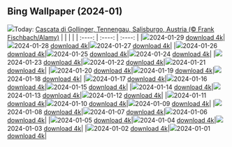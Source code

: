 ## Bing Wallpaper (2024-01)
![](https://global.bing.com/th?id=OHR.GollingerFalls_IT-IT3317217540_UHD.jpg&w=1000)Today: [Cascata di Gollinger, Tennengau, Salisburgo, Austria (© Frank Fischbach/Alamy)](https://global.bing.com/th?id=OHR.GollingerFalls_IT-IT3317217540_UHD.jpg)
|      |      |      |
| :----: | :----: | :----: |
|![](https://global.bing.com/th?id=OHR.GollingerFalls_IT-IT3317217540_UHD.jpg&pid=hp&w=384&h=216&rs=1&c=4)2024-01-29 [download 4k](https://global.bing.com/th?id=OHR.GollingerFalls_IT-IT3317217540_UHD.jpg)|![](https://global.bing.com/th?id=OHR.ChannelOutback_IT-IT0059174441_UHD.jpg&pid=hp&w=384&h=216&rs=1&c=4)2024-01-28 [download 4k](https://global.bing.com/th?id=OHR.ChannelOutback_IT-IT0059174441_UHD.jpg)|![](https://global.bing.com/th?id=OHR.VeniceMask_IT-IT8837676102_UHD.jpg&pid=hp&w=384&h=216&rs=1&c=4)2024-01-27 [download 4k](https://global.bing.com/th?id=OHR.VeniceMask_IT-IT8837676102_UHD.jpg)|
|![](https://global.bing.com/th?id=OHR.HawkOwl_IT-IT8168664237_UHD.jpg&pid=hp&w=384&h=216&rs=1&c=4)2024-01-26 [download 4k](https://global.bing.com/th?id=OHR.HawkOwl_IT-IT8168664237_UHD.jpg)|![](https://global.bing.com/th?id=OHR.DwynwensDay_IT-IT3386589226_UHD.jpg&pid=hp&w=384&h=216&rs=1&c=4)2024-01-25 [download 4k](https://global.bing.com/th?id=OHR.DwynwensDay_IT-IT3386589226_UHD.jpg)|![](https://global.bing.com/th?id=OHR.AbruzzoGranSasso_IT-IT5897224471_UHD.jpg&pid=hp&w=384&h=216&rs=1&c=4)2024-01-24 [download 4k](https://global.bing.com/th?id=OHR.AbruzzoGranSasso_IT-IT5897224471_UHD.jpg)|
|![](https://global.bing.com/th?id=OHR.MaldivesAtolls_IT-IT6509796728_UHD.jpg&pid=hp&w=384&h=216&rs=1&c=4)2024-01-23 [download 4k](https://global.bing.com/th?id=OHR.MaldivesAtolls_IT-IT6509796728_UHD.jpg)|![](https://global.bing.com/th?id=OHR.SantaCruzSunrise_IT-IT2418215934_UHD.jpg&pid=hp&w=384&h=216&rs=1&c=4)2024-01-22 [download 4k](https://global.bing.com/th?id=OHR.SantaCruzSunrise_IT-IT2418215934_UHD.jpg)|![](https://global.bing.com/th?id=OHR.SquirrelNetherlands_IT-IT1961289620_UHD.jpg&pid=hp&w=384&h=216&rs=1&c=4)2024-01-21 [download 4k](https://global.bing.com/th?id=OHR.SquirrelNetherlands_IT-IT1961289620_UHD.jpg)|
|![](https://global.bing.com/th?id=OHR.MacaroniPenguins_IT-IT1123912901_UHD.jpg&pid=hp&w=384&h=216&rs=1&c=4)2024-01-20 [download 4k](https://global.bing.com/th?id=OHR.MacaroniPenguins_IT-IT1123912901_UHD.jpg)|![](https://global.bing.com/th?id=OHR.PlitviceWinter_IT-IT0587144378_UHD.jpg&pid=hp&w=384&h=216&rs=1&c=4)2024-01-19 [download 4k](https://global.bing.com/th?id=OHR.PlitviceWinter_IT-IT0587144378_UHD.jpg)|![](https://global.bing.com/th?id=OHR.ParisBridge_IT-IT8868576406_UHD.jpg&pid=hp&w=384&h=216&rs=1&c=4)2024-01-18 [download 4k](https://global.bing.com/th?id=OHR.ParisBridge_IT-IT8868576406_UHD.jpg)|
|![](https://global.bing.com/th?id=OHR.SleepyWolf_IT-IT5699370388_UHD.jpg&pid=hp&w=384&h=216&rs=1&c=4)2024-01-17 [download 4k](https://global.bing.com/th?id=OHR.SleepyWolf_IT-IT5699370388_UHD.jpg)|![](https://global.bing.com/th?id=OHR.LakeLouise_IT-IT5093605505_UHD.jpg&pid=hp&w=384&h=216&rs=1&c=4)2024-01-16 [download 4k](https://global.bing.com/th?id=OHR.LakeLouise_IT-IT5093605505_UHD.jpg)|![](https://global.bing.com/th?id=OHR.IceChapel_IT-IT4504163641_UHD.jpg&pid=hp&w=384&h=216&rs=1&c=4)2024-01-15 [download 4k](https://global.bing.com/th?id=OHR.IceChapel_IT-IT4504163641_UHD.jpg)|
|![](https://global.bing.com/th?id=OHR.HokkaidoSwans_IT-IT3824531235_UHD.jpg&pid=hp&w=384&h=216&rs=1&c=4)2024-01-14 [download 4k](https://global.bing.com/th?id=OHR.HokkaidoSwans_IT-IT3824531235_UHD.jpg)|![](https://global.bing.com/th?id=OHR.SanLucanoValley_IT-IT3035454153_UHD.jpg&pid=hp&w=384&h=216&rs=1&c=4)2024-01-13 [download 4k](https://global.bing.com/th?id=OHR.SanLucanoValley_IT-IT3035454153_UHD.jpg)|![](https://global.bing.com/th?id=OHR.BukhansanSeoul_IT-IT1722160676_UHD.jpg&pid=hp&w=384&h=216&rs=1&c=4)2024-01-12 [download 4k](https://global.bing.com/th?id=OHR.BukhansanSeoul_IT-IT1722160676_UHD.jpg)|
|![](https://global.bing.com/th?id=OHR.LynxSnow_IT-IT4529092262_UHD.jpg&pid=hp&w=384&h=216&rs=1&c=4)2024-01-11 [download 4k](https://global.bing.com/th?id=OHR.LynxSnow_IT-IT4529092262_UHD.jpg)|![](https://global.bing.com/th?id=OHR.MilopotamosStairs_IT-IT8276211075_UHD.jpg&pid=hp&w=384&h=216&rs=1&c=4)2024-01-10 [download 4k](https://global.bing.com/th?id=OHR.MilopotamosStairs_IT-IT8276211075_UHD.jpg)|![](https://global.bing.com/th?id=OHR.BalloonDay_IT-IT9345867684_UHD.jpg&pid=hp&w=384&h=216&rs=1&c=4)2024-01-09 [download 4k](https://global.bing.com/th?id=OHR.BalloonDay_IT-IT9345867684_UHD.jpg)|
|![](https://global.bing.com/th?id=OHR.BerninaPass_IT-IT0635782959_UHD.jpg&pid=hp&w=384&h=216&rs=1&c=4)2024-01-08 [download 4k](https://global.bing.com/th?id=OHR.BerninaPass_IT-IT0635782959_UHD.jpg)|![](https://global.bing.com/th?id=OHR.DevilsMarbles_IT-IT1859405943_UHD.jpg&pid=hp&w=384&h=216&rs=1&c=4)2024-01-07 [download 4k](https://global.bing.com/th?id=OHR.DevilsMarbles_IT-IT1859405943_UHD.jpg)|![](https://global.bing.com/th?id=OHR.BefanaPiazzaNavona_459973167_IT-IT4250570937_UHD.jpg&pid=hp&w=384&h=216&rs=1&c=4)2024-01-06 [download 4k](https://global.bing.com/th?id=OHR.BefanaPiazzaNavona_459973167_IT-IT4250570937_UHD.jpg)|
|![](https://global.bing.com/th?id=OHR.HarbinFestival_IT-IT2915874871_UHD.jpg&pid=hp&w=384&h=216&rs=1&c=4)2024-01-05 [download 4k](https://global.bing.com/th?id=OHR.HarbinFestival_IT-IT2915874871_UHD.jpg)|![](https://global.bing.com/th?id=OHR.GoldenGateLight_IT-IT6075752946_UHD.jpg&pid=hp&w=384&h=216&rs=1&c=4)2024-01-04 [download 4k](https://global.bing.com/th?id=OHR.GoldenGateLight_IT-IT6075752946_UHD.jpg)|![](https://global.bing.com/th?id=OHR.BodleianCeiling_IT-IT4543985613_UHD.jpg&pid=hp&w=384&h=216&rs=1&c=4)2024-01-03 [download 4k](https://global.bing.com/th?id=OHR.BodleianCeiling_IT-IT4543985613_UHD.jpg)|
|![](https://global.bing.com/th?id=OHR.BhutanSolstice_IT-IT4114371274_UHD.jpg&pid=hp&w=384&h=216&rs=1&c=4)2024-01-02 [download 4k](https://global.bing.com/th?id=OHR.BhutanSolstice_IT-IT4114371274_UHD.jpg)|![](https://global.bing.com/th?id=OHR.SleepingFox_IT-IT1479703607_UHD.jpg&pid=hp&w=384&h=216&rs=1&c=4)2024-01-01 [download 4k](https://global.bing.com/th?id=OHR.SleepingFox_IT-IT1479703607_UHD.jpg)|